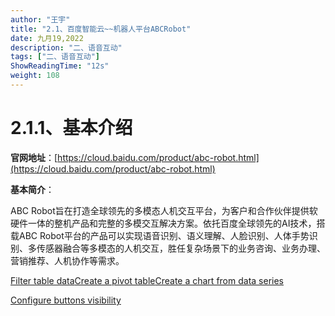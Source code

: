 ```yaml
---
author: "王宇"
title: "2.1、百度智能云~~机器人平台ABCRobot"
date: 九月19,2022
description: "二、语音互动"
tags: ["二、语音互动"]
ShowReadingTime: "12s"
weight: 108
---
```

2.1.1、基本介绍
==========

**官网地址**：[https://cloud.baidu.com/product/abc-robot.html](https://cloud.baidu.com/product/abc-robot.html)

**基本简介**：

ABC Robot旨在打造全球领先的多模态人机交互平台，为客户和合作伙伴提供软硬件一体的整机产品和完整的多模交互解决方案。依托百度全球领先的AI技术，搭载ABC Robot平台的产品可以实现语音识别、语义理解、人脸识别、人体手势识别、多传感器融合等多模态的人机交互，胜任复杂场景下的业务咨询、业务办理、营销推荐、人机协作等需求。

[Filter table data](#)[Create a pivot table](#)[Create a chart from data series](#)

[Configure buttons visibility](/users/tfac-settings.action)